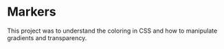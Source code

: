 # Markers
This project was to understand the coloring in CSS and how to manipulate gradients and transparency.
